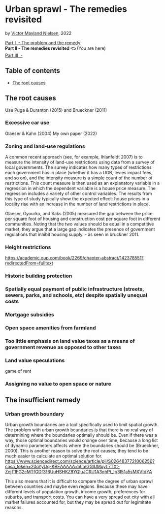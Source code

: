# Urban sprawl - The remedies revisited

by [Victor Mayland Nielsen](/?p=victor-mayland-nielsen), 2022

[Part I  - The problem and the remedy](/?p=urban-sprawl-1)  
**Part II - The remedies revisited 👈** (You are here)  
[Part III  - ]()

## Table of contents
- [The root causes](#the-root-causes)

<span id="the-root-causes"></span>
## The root causes
Use Puga & Duranton (2015) and Brueckner (2011)

### Excessive car use
Glaeser & Kahn (2004)
My own paper (2022)
### Zoning and land-use regulations
A common recent approach (see, for example, Ihlanfeldt 2007) is to measure the intensity of land-use restrictions using data from a survey of local governments. The survey indicates how many types of restrictions each government has in place (whether it has a UGB, levies impact fees, and so on), and the intensity measure is a simple count of the number of restrictions. This count measure is then used as an explanatory variable in a regression in which the dependent variable is a house price measure. The regression includes a variety of other control variables. The results from this type of study typically show the expected effect: house prices in a locality rise with an increase in the number of land restrictions in place.

Glaeser, Gyourko, and Saks (2005) measured the gap between the price per square foot of housing and construction cost per square foot in different communities. Noting that the two values should be equal in a competitive market, they argue that a large gap indicates the presence of government regulations that inhibit housing supply. - as seen in bruckner 2011. 

### Height restrictions 
https://academic.oup.com/book/2269/chapter-abstract/142378551?redirectedFrom=fulltext
### Historic building protection
### Spatially equal payment of public infrastructure (streets, sewers, parks, and schools, etc) despite spatially unequal costs
### Mortgage subsidies
### Open space amenities from farmland
### Too little emphasis on land value taxes as a means of government revenue as opposed to other taxes
### Land value speculations
game of rent
### Assigning no value to open space or nature

## The insufficient remedy
###
### Urban growth boundary
Urban growth boundaries are a tool specifically used to limit spatial growth. The problem with urban growth boundaries is that there is no real way of determining where the boundaries optimally should be. Even if there was a way, those optimal boundaries would change over time, because a long list of dynamic parameters affects where the boundaries should be (Brueckner, 2000). This is another reason to solve the root causes; they tend to be much easier to calculate an optimal solution for. https://www.sciencedirect.com/science/article/pii/S0264837721006256?casa_token=20oYyUq-KBEAAAAA:mLmGGlUMuyL7TXt-ZejT1FG2cMTfGDf316UuHSHKZ8YQluJCRU1A3qhPt_Ip3I51a5sMXVtdYA

This also means that it is difficult to compare the degree of urban sprawl between countries and maybe even regions. Because these may have different levels of population growth, income growth, preferences for suburbs, and transport costs. You can have a very spread out city with all market failures accounted for, but they may be spread out for legimitate reasons. 
